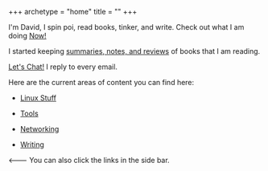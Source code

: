 +++
archetype = "home"
title = ""
+++

I'm David, I spin poi, read books, tinker, and write. Check out what I am doing [Now!](now/_index.md)

I started keeping [summaries, notes, and reviews](https://davidvargas.xyz/booknotes/) of books that I am reading. 

[Let's Chat!](https://davidvargas.xyz/contact/) I reply to every email. 

Here are the current areas of content you can find here:

- [Linux Stuff](linux/_index.md)

- [Tools](tools/_index.md)

- [Networking](networking/_index.md)

- [Writing](writing/_index.md)

<---  You can also click the links in the side bar. 

